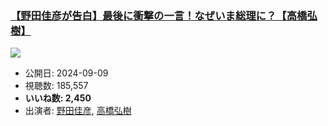 ### [【野田佳彦が告白】最後に衝撃の一言！なぜいま総理に？【高橋弘樹】](https://www.youtube.com/watch?v=no_orox_WOI)
[![](https://img.youtube.com/vi/no_orox_WOI/sddefault.jpg)](https://www.youtube.com/watch?v=no_orox_WOI)
-   公開日: 2024-09-09
-   視聴数: 185,557
-   **いいね数: 2,450**
-   出演者: [野田佳彦](/rehacq_fan/people/野田佳彦 "wikilink"), [高橋弘樹](/rehacq_fan/people/高橋弘樹 "wikilink")
